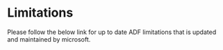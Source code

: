 # Limitations

Please follow the below link for up to date ADF limitations that is updated and maintained by microsoft.